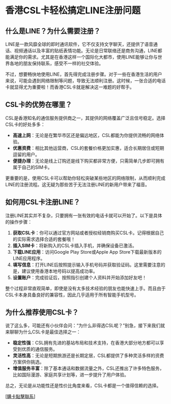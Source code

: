 # 香港CSL卡轻松搞定LINE注册问题

## 什么是LINE？为什么需要注册？

LINE是一款风靡全球的即时通讯软件，它不仅支持文字聊天，还提供了语音通话、视频通话以及丰富的贴纸表情功能。无论是日常联络还是商务沟通，LINE都能满足你的需求。尤其是在香港这样一个国际化大都市，使用LINE能够让你与世界各地的朋友保持联系，感受不一样的社交体验。

不过，想要畅快地使用LINE，首先得完成注册步骤。对于一些在香港生活的用户来说，可能会遇到网络限制等问题，导致无法顺利注册。这时候，一张合适的电话卡就显得尤为重要啦！而香港CSL卡就是解决这一难题的好帮手。

## CSL卡的优势在哪里？

CSL是香港知名的通信服务提供商之一，其提供的网络覆盖广泛且信号稳定。选择CSL卡的好处多多：

- **高速上网**：无论是在繁华市区还是偏远地区，CSL都能为你提供流畅的网络体验。
- **优惠资费**：相比其他运营商，CSL的套餐价格更加实惠，适合长期居住或短期逗留的用户。
- **便捷办理**：无论是线上订购还是线下购买都非常方便，只需简单几步即可拥有属于自己的SIM卡。

更重要的是，使用CSL卡可以帮助你轻松突破某些地区的网络限制，从而顺利完成LINE的注册流程。这无疑为那些苦于无法注册LINE的新用户带来了福音。

## 如何用CSL卡注册LINE？

注册LINE其实并不复杂，只要拥有一张有效的电话卡就可以开始了。以下是具体的操作步骤：

1. **获取CSL卡**：你可以通过官方网站或者授权经销商购买CSL卡。记得根据自己的实际需求选择合适的套餐哦！
2. **插入SIM卡**：将新购入的CSL卡插入手机，并确保设备已激活。
3. **下载LINE应用**：访问Google Play Store或Apple App Store下载最新版本的LINE应用程序。
4. **填写信息**：打开LINE后按照提示输入手机号码并获取验证码。这里需要注意的是，建议使用香港本地号码以提高成功率。
5. **设置账户**：完成验证后，按照指引创建个人资料并开始添加好友吧！

整个过程非常直观简单，即使是没有太多技术经验的朋友也能快速上手。而且由于CSL卡本身具备良好的兼容性，因此几乎适用于所有智能手机型号。

## 为什么推荐使用CSL卡？

说了这么多，可能还有小伙伴会问：“为什么非得选CSL呢？”别急，接下来我们就来聊聊为什么CSL卡是最佳选择之一：

- **稳定性强**：CSL拥有先进的基站布局和技术支持，在香港大部分地方都可以享受到优质的通信服务。
- **灵活性高**：无论是短期旅游还是长期定居，CSL都提供了多种灵活多样的资费方案供你挑选。
- **增值服务丰富**：除了基本通话和数据流量之外，CSL还推出了许多特色服务，比如国际漫游、家庭共享计划等，进一步提升了用户体验。

总之，无论是从功能性还是性价比角度来看，CSL卡都是一个值得信赖的选择。

[[購卡點擊聯系](https://t.me/s/esim1088)]